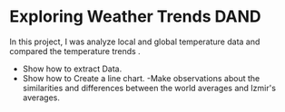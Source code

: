 # Exploring Weather Trends DAND
In this project, I was analyze local and global temperature data and compared the temperature trends .


- Show how to extract Data.
- Show how to Create a line chart.
-Make observations about the similarities and differences between the world averages and Izmir's averages.
